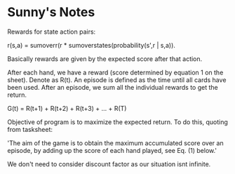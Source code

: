 # Sunny's Notes
Rewards for state action pairs: 

r(s,a) = sumoverr(r * sumoverstates(probability(s',r | s,a)). 

Basically rewards are given by the expected score after that action. 

After each hand, we have a reward (score determined by equation 1 on the sheet). Denote as R(t). An episode is defined as the time until all cards have been used. After an episode, we sum all the individual rewards to get the return. 

G(t) = R(t+1) + R(t+2) + R(t+3) + ... + R(T)

Objective of program is to maximize the expected return. To do this, quoting from tasksheet:

'The aim of the game is to obtain the maximum accumulated score over
an episode, by adding up the score of each hand played, see Eq. (1)
below.'

We don't need to consider discount factor as our situation isnt infinite.

